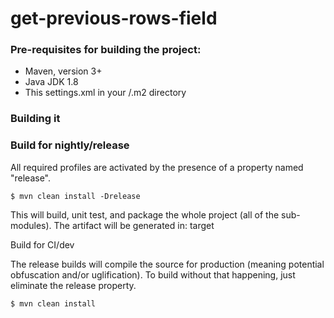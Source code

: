 # get-previous-rows-field

### Pre-requisites for building the project:

* Maven, version 3+
* Java JDK 1.8
* This settings.xml in your /.m2 directory

### Building it

### Build for nightly/release

All required profiles are activated by the presence of a property named "release".
```
$ mvn clean install -Drelease
```

This will build, unit test, and package the whole project (all of the sub-modules). The artifact will be generated in: target

Build for CI/dev

The release builds will compile the source for production (meaning potential obfuscation and/or uglification). To build without that happening, just eliminate the release property.

```
$ mvn clean install
```
